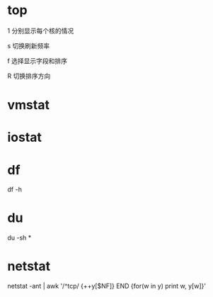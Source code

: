 # top

1 分别显示每个核的情况

s 切换刷新频率

f 选择显示字段和排序

R 切换排序方向

# vmstat



# iostat



# df

df -h



# du

du -sh *



# netstat

netstat -ant | awk '/^tcp/ {++y[$NF]} END {for(w in y) print w, y[w]}'

